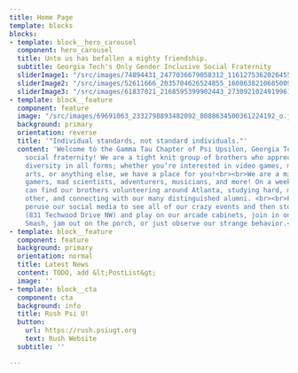 ```yaml
---
title: Home Page
template: blocks
blocks:
- template: block__hero_carousel
  component: hero_carousel
  title: Unto us has befallen a mighty friendship.
  subtitle: Georgia Tech's Only Gender Inclusive Social Fraternity
  sliderImage1: "/src/images/74894431_2477036679058312_1161275362026455040_o.jpg"
  sliderImage2: "/src/images/52611666_2035704626524855_1608638210685009920_o.jpg"
  sliderImage3: "/src/images/61837021_2168595399902443_273092102491996160_n.png"
- template: block__feature
  component: feature
  image: "/src/images/69691063_2332798893482092_8088634500361224192_o.jpg"
  background: primary
  orientation: reverse
  title: '"Individual standards, not standard individuals."'
  content: 'Welcome to the Gamma Tau Chapter of Psi Upsilon, Georgia Tech’s only gender-inclusive
    social fraternity! We are a tight knit group of brothers who appreciate and encourage
    diversity in all forms; whether you’re interested in video games, music, flow
    arts, or anything else, we have a place for you!<br><br>We are a mix of everything:
    gamers, mad scientists, adventurers, musicians, and more! On a weekly basis you
    can find our brothers volunteering around Atlanta, studying hard, mentoring each
    other, and connecting with our many distinguished alumni. <br><br>Feel free to
    peruse our social media to see all of our crazy events and then stop by our house
    (831 Techwood Drive NW) and play on our arcade cabinets, join in on a game of
    Smash, jam out on the porch, or just observe our strange behavior.<br>'
- template: block__feature
  component: feature
  background: primary
  orientation: normal
  title: Latest News
  content: TODO, add &lt;PostList&gt;
  image: ''
- template: block__cta
  component: cta
  background: info
  title: Rush Psi U!
  button:
    url: https://rush.psiugt.org
    text: Rush Website
  subtitle: ''

---
```

